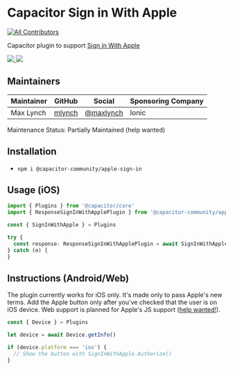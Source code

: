 # Capacitor Sign in With Apple

<!-- ALL-CONTRIBUTORS-BADGE:START - Do not remove or modify this section -->
[![All Contributors](https://img.shields.io/badge/all_contributors-2-orange.svg?style=flat-square)](#contributors-)
<!-- ALL-CONTRIBUTORS-BADGE:END -->

Capacitor plugin to support [Sign in With Apple](https://developer.apple.com/sign-in-with-apple/get-started/)

<!-- Badges -->
<a href="https://npmjs.com/package/@capacitor-community/apple-sign-in">
  <img src="https://img.shields.io/npm/v/@capacitor-community/apple-sign-in.svg">
</a>
<a href="https://npmjs.com/package/@capacitor-community/apple-sign-in">
  <img src="https://img.shields.io/npm/l/@capacitor-community/apple-sign-in.svg">
</a>

## Maintainers

| Maintainer | GitHub | Social | Sponsoring Company |
| -----------| -------| -------| -------------------|
| Max Lynch | [mlynch](https://github.com/mlynch) | [@maxlynch](https://twitter.com/maxlynch) | Ionic |

Maintenance Status: Partially Maintained (help wanted)

## Installation

- `npm i @capacitor-community/apple-sign-in`

## Usage (iOS)

```ts
import { Plugins } from '@capacitor/core'
import { ResponseSignInWithApplePlugin } from '@capacitor-community/apple-sign-in';

const { SignInWithApple } = Plugins

try {
  const response: ResponseSignInWithApplePlugin = await SignInWithApple.Authorize()
} catch (e) {
}
```

## Instructions (Android/Web)

The plugin currently works for iOS only. It's made only to pass Apple's new terms. Add the Apple button only after you've checked that the user is on iOS device. Web support is planned for Apple's JS support ([help wanted!](https://github.com/capacitor-community/apple-sign-in/issues/1)).

```ts
const { Device } = Plugins

let device = await Device.getInfo()

if (device.platform === 'ios') {
  // Show the button with SignInWithApple.Authorize()
}
```

